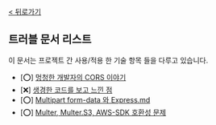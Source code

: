 [< 뒤로가기](../../README.md)

## 트러블 문서 리스트

이 문서는 프로젝트 간 사용/적용 한 기술 항목 들을 다루고 있습니다.

-   [⭕] [멍청한 개발자의 CORS 이야기](./%EC%B4%88%EB%B3%B4%20%EA%B0%9C%EB%B0%9C%EC%9E%90%EC%9D%98%20CORS%20%EC%9D%B4%EC%95%BC%EA%B8%B0.md)
-   [❌] [생경한 코드를 보고 느낀 점](./%EC%83%9D%EA%B2%BD%ED%95%9C%20%EC%BD%94%EB%93%9C%EB%A5%BC%20%EB%B3%B4%EA%B3%A0%20%EB%8A%90%EB%82%80%20%EC%A0%90.md)
-   [⭕] [Multipart form-data 와 Express.md](./Multipart%20form-data%20%EC%99%80%20Express.md)
-   [⭕] [Multer, Multer.S3, AWS-SDK 호환성 문제](./Multer%2C%20Multer.S3%2C%20AWS-SDK%20%ED%98%B8%ED%99%98%EC%84%B1%20%EB%AC%B8%EC%A0%9C.md)
